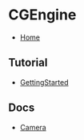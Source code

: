 <!-- docs/_sidebar.md -->
# CGEngine
* [Home](/)

## Tutorial
* [GettingStarted](/pages/GettingStarted.md)

## Docs
* [Camera](/pages/Camera.md)